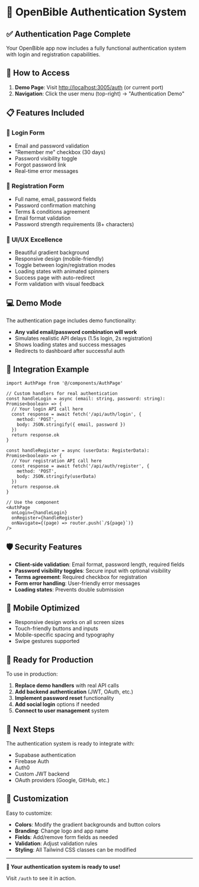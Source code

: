 # 🔐 OpenBible Authentication System

## ✅ **Authentication Page Complete**

Your OpenBible app now includes a fully functional authentication system with login and registration capabilities.

## 🚀 **How to Access**

1. **Demo Page**: Visit [http://localhost:3005/auth](http://localhost:3005/auth) (or current port)
2. **Navigation**: Click the user menu (top-right) → "Authentication Demo"

## 📋 **Features Included**

### 🔑 **Login Form**
- Email and password validation
- "Remember me" checkbox (30 days)
- Password visibility toggle
- Forgot password link
- Real-time error messages

### 📝 **Registration Form**  
- Full name, email, password fields
- Password confirmation matching
- Terms & conditions agreement
- Email format validation
- Password strength requirements (8+ characters)

### 🎨 **UI/UX Excellence**
- Beautiful gradient background
- Responsive design (mobile-friendly)  
- Toggle between login/registration modes
- Loading states with animated spinners
- Success page with auto-redirect
- Form validation with visual feedback

## 💻 **Demo Mode**

The authentication page includes demo functionality:
- **Any valid email/password combination will work**
- Simulates realistic API delays (1.5s login, 2s registration)
- Shows loading states and success messages
- Redirects to dashboard after successful auth

## 🔧 **Integration Example**

```tsx
import AuthPage from '@/components/AuthPage'

// Custom handlers for real authentication
const handleLogin = async (email: string, password: string): Promise<boolean> => {
  // Your login API call here
  const response = await fetch('/api/auth/login', {
    method: 'POST',
    body: JSON.stringify({ email, password })
  })
  return response.ok
}

const handleRegister = async (userData: RegisterData): Promise<boolean> => {
  // Your registration API call here
  const response = await fetch('/api/auth/register', {
    method: 'POST', 
    body: JSON.stringify(userData)
  })
  return response.ok
}

// Use the component
<AuthPage 
  onLogin={handleLogin}
  onRegister={handleRegister}
  onNavigate={(page) => router.push(`/${page}`)}
/>
```

## 🛡️ **Security Features**

- **Client-side validation**: Email format, password length, required fields
- **Password visibility toggles**: Secure input with optional visibility
- **Terms agreement**: Required checkbox for registration
- **Form error handling**: User-friendly error messages
- **Loading states**: Prevents double submission

## 📱 **Mobile Optimized**

- Responsive design works on all screen sizes
- Touch-friendly buttons and inputs
- Mobile-specific spacing and typography
- Swipe gestures supported

## 🎯 **Ready for Production**

To use in production:

1. **Replace demo handlers** with real API calls
2. **Add backend authentication** (JWT, OAuth, etc.)
3. **Implement password reset** functionality
4. **Add social login** options if needed
5. **Connect to user management** system

## 🔄 **Next Steps**

The authentication system is ready to integrate with:
- Supabase authentication
- Firebase Auth
- Auth0
- Custom JWT backend
- OAuth providers (Google, GitHub, etc.)

## 🎨 **Customization**

Easy to customize:
- **Colors**: Modify the gradient backgrounds and button colors
- **Branding**: Change logo and app name
- **Fields**: Add/remove form fields as needed
- **Validation**: Adjust validation rules
- **Styling**: All Tailwind CSS classes can be modified

---

**🎉 Your authentication system is ready to use!** 

Visit `/auth` to see it in action. 